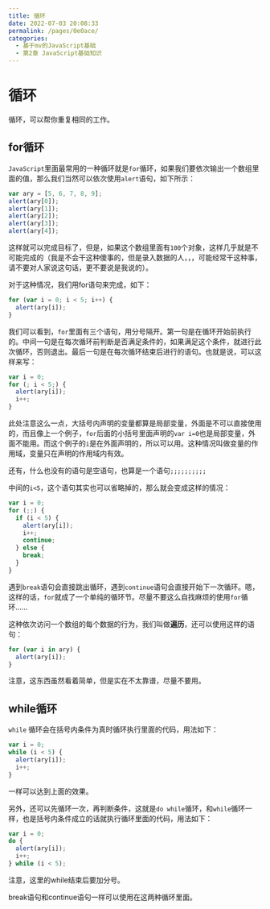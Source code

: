 ```yaml
---
title: 循环
date: 2022-07-03 20:08:33
permalink: /pages/0e0ace/
categories: 
  - 基于mv的JavaScript基础
  - 第2章 JavaScript基础知识
---
```


# 循环
循环，可以帮你重复相同的工作。




## for循环
```JavaScript```里面最常用的一种循环就是```for```循环，如果我们要依次输出一个数组里面的值，那么我们当然可以依次使用```alert```语句，如下所示：
``` js
var ary = [5, 6, 7, 8, 9];
alert(ary[0]);
alert(ary[1]);
alert(ary[2]);
alert(ary[3]);
alert(ary[4]);
```

这样就可以完成目标了，但是，如果这个数组里面有```100```个对象，这样几乎就是不可能完成的（我是不会干这种傻事的，但是录入数据的人，，，可能经常干这种事，请不要对人家说这句话，更不要说是我说的）。

对于这种情况，我们用for语句来完成，如下：
``` js
for (var i = 0; i < 5; i++) {
  alert(ary[i]);
}
```

我们可以看到，```for```里面有三个语句，用分号隔开。第一句是在循环开始前执行的。中间一句是在每次循环前判断是否满足条件的，如果满足这个条件，就进行此次循环，否则退出。最后一句是在每次循环结束后进行的语句。也就是说，可以这样来写：

``` js
var i = 0;
for (; i < 5;) {
  alert(ary[i]);
  i++;
}
```

此处注意这么一点，大括号内声明的变量都算是局部变量，外面是不可以直接使用的，而且像上一个例子，```for```后面的小括号里面声明的```var i=0```也是局部变量，外面不能用。而这个例子的```i```是在外面声明的，所以可以用。这种情况叫做变量的作用域，变量只在声明的作用域内有效。

还有，什么也没有的语句是空语句，也算是一个语句```;;;;;;;;;;```

中间的```i<5```，这个语句其实也可以省略掉的，那么就会变成这样的情况：

```js
var i = 0;
for (;;) {
  if (i < 5) {
    alert(ary[i]);
    i++;
    continue;
  } else {
    break;
  }
}
```

遇到```break```语句会直接跳出循环，遇到```continue```语句会直接开始下一次循环。嗯，这样的话，```for```就成了一个单纯的循环节。尽量不要这么自找麻烦的使用```for```循环……

这种依次访问一个数组的每个数据的行为，我们叫做**遍历**，还可以使用这样的语句：

```js
for (var i in ary) {
  alert(ary[i]);
}
```

注意，这东西虽然看着简单，但是实在不太靠谱，尽量不要用。










## while循环
```while``` 循环会在括号内条件为真时循环执行里面的代码，用法如下：

```js
var i = 0;
while (i < 5) {
  alert(ary[i]);
  i++;
}
```

一样可以达到上面的效果。

另外，还可以先循环一次，再判断条件，这就是```do while```循环，和```while```循环一样，也是括号内条件成立的话就执行循环里面的代码，用法如下：

```js
var i = 0;
do {
  alert(ary[i]);
  i++;
} while (i < 5);
```

注意，这里的while结束后要加分号。

break语句和continue语句一样可以使用在这两种循环里面。
